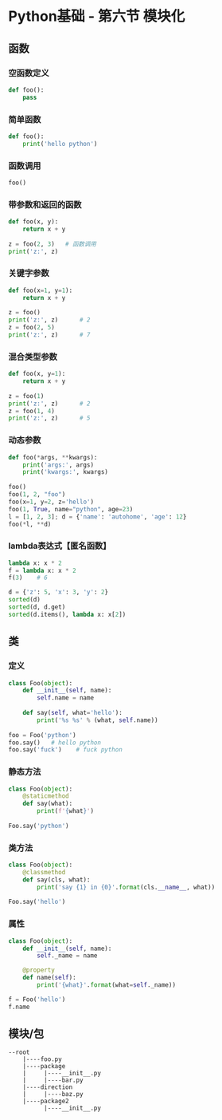 # Python基础 - 第六节 模块化

## 函数
### 空函数定义
```python
def foo():
    pass
```

### 简单函数
```python
def foo():
    print('hello python')
```

### 函数调用
```python
foo()
```

### 带参数和返回的函数
```python
def foo(x, y):
    return x + y
    
z = foo(2, 3)   # 函数调用
print('z:', z)
```

### 关键字参数
```python
def foo(x=1, y=1):
    return x + y
    
z = foo()
print('z:', z)      # 2
z = foo(2, 5)
print('z:', z)      # 7    
```

### 混合类型参数
```python
def foo(x, y=1):
    return x + y
    
z = foo(1)
print('z:', z)      # 2
z = foo(1, 4)
print('z:', z)      # 5    
```

### 动态参数
```python
def foo(*args, **kwargs):
    print('args:', args)
    print('kwargs:', kwargs)
    
foo()
foo(1, 2, "foo")
foo(x=1, y=2, z='hello')
foo(1, True, name="python", age=23)
l = [1, 2, 3]; d = {'name': 'autohome', 'age': 12}
foo(*l, **d)
```

### lambda表达式【匿名函数】
```python
lambda x: x * 2
f = lambda x: x * 2
f(3)    # 6

d = {'z': 5, 'x': 3, 'y': 2}
sorted(d)
sorted(d, d.get)
sorted(d.items(), lambda x: x[2])
```


## 类
### 定义
```python
class Foo(object):
    def __init__(self, name):
        self.name = name
        
    def say(self, what='hello'):
        print('%s %s' % (what, self.name))
                
foo = Foo('python')
foo.say()   # hello python
foo.say('fuck')    # fuck python     
```

### 静态方法
```python
class Foo(object):
    @staticmethod
    def say(what):
        print(f'{what}')
        
Foo.say('python')
```

### 类方法
```python
class Foo(object):
    @classmethod
    def say(cls, what):
        print('say {1} in {0}'.format(cls.__name__, what))
        
Foo.say('hello')
```

### 属性
```python
class Foo(object):
    def __init__(self, name):
        self._name = name

    @property
    def name(self):
        print('{what}'.format(what=self._name))

f = Foo('hello')
f.name
```

## 模块/包
```
--root
    |----foo.py
    |----package
    |     |----__init__.py
    |     |----bar.py
    |----direction
    |     |----baz.py
    |----package2
          |----__init__.py

```
